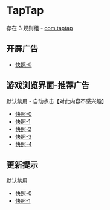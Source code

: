 # TapTap

存在 3 规则组 - [com.taptap](/src/apps/com.taptap.ts)

## 开屏广告

- [快照-0](https://i.gkd.li/import/13946250)

## 游戏浏览界面-推荐广告

默认禁用 - 自动点击【对此内容不感兴趣】

- [快照-0](https://i.gkd.li/import/12840903)
- [快照-1](https://i.gkd.li/import/12842279)
- [快照-2](https://i.gkd.li/import/12864810)
- [快照-3](https://i.gkd.li/import/12840904)
- [快照-4](https://i.gkd.li/import/13258679)

## 更新提示

默认禁用

- [快照-0](https://i.gkd.li/import/13387479)
- [快照-1](https://i.gkd.li/import/13488702)
